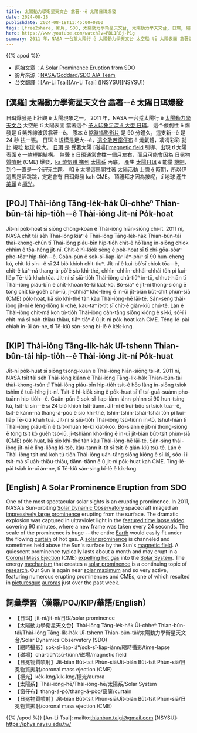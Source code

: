 ```yaml
---
title: 太陽動力學衛星天文台 翕著--ê 太陽日珥爆發
date: 2024-08-18
publishdate: 2024-08-18T11:45:00+0800
tags: [free2share, 影片, SDO, 太陽動力學衛星天文台, 太陽動力學天文台, 日珥, 縮時攝影, 磁場, 冕物質噴射, CME, 極光, 太陽系, 窗仔布]
hero: https://www.youtube.com/watch?v=PBL1RBj-P1g
summary: 2011 年，NASA 一台踅太陽行 ê 太陽動力學天文台 太空船 tī 太陽表面 翕著這个予人印象足深 ê 大型 日珥。
---
```


{{% apod %}}

- 原始文章：[A Solar Prominence Eruption from SDO](https://apod.nasa.gov/apod/ap240818.html)
- 影片來源：[NASA](https://www.nasa.gov/)/[Goddard](https://www.nasa.gov/goddard)/[SDO AIA Team](https://sdo.gsfc.nasa.gov/)
- 台文翻譯：[An-Li Tsai][An-Li Tsai] ([NSYSU][NSYSU])

## [漢羅] 太陽動力學衛星天文台 翕著--ê 太陽日珥爆發
日珥爆發是上壯觀 ê 太陽現象之一。
2011 年，NASA 一台踅太陽行 ê [太陽動力學天文台][Solar Dynamic Observatory] 太空船 tī 太陽表面 翕著這个 [予人印象足深 ê 大型 日珥][impressively large prominence]。
這个戲劇性 ê 爆發是 tī 紫外線波段翕著--ê。
原本 ê [縮時攝影影片][featured time lapse video] 是 90 分鐘久，這支新--ê 是 24 秒 抾一張。
日珥 ê 規模是足大--ê，[這个敢若窗仔布][curtain] ê 燒氣體，凊凊彩彩 就比 規粒 [地球][Earth] 較大。
[日珥][solar prominence 1] 是 受著太陽 [磁場]][magnetic field] 引導、出現 tī 太陽表面 ê 一款短期結構。
無聲 ê 日珥通常會擋一個月左右，而且可能會因為 [日冕物質噴射][Coronal Mass Ejection] (CME) 爆發，[kā 燒氣體 擲到][expelling hot gas] [太陽系][Solar System] 內底。
產生 [太陽日珥][solar prominence 2] ê 能量 [機制][mechanism]，到今一直是一个研究主題。
咱 ê 太陽這馬閣拄著 [太陽活動 上強 ê 時期][solar maximum]，所以伊這馬是活跳跳，定定會有 日珥爆發 kah CME。
頂禮拜才因為按呢，tī 地球 產生 [美麗][picturesque] ê [極光][auroras]。

## [POJ] Thài-iông Tāng-le̍k-ha̍k Ūi-chheⁿ Thian-bûn-tâi hip-tio̍h--ê Thài-iông Ji̍t-ní Po̍k-hoat
Ji̍t-ní po̍k-hoat sī siōng chòng-koan ê Thài-iông hiān-siōng chi-it.
2011 nî, NASA chi̍t tâi se̍h Thài-iông kiâⁿ ê Thài-iông Tāng-le̍k-ha̍k Thian-bûn-tâi thài-khong-chûn tī Thài-iông piáu-bīn hip-tio̍h chit-ê hō͘ lâng ìn-siōng chiok chhim ê tōa-hêng ji̍t-ní.
Chit-ê hì-kio̍k sèng ê po̍k-hoat sī tī chí-gōa-sòaⁿ pho-tōaⁿ hip-tio̍h--ê.
Goân-pún ê sok-sî-liap-iáⁿ iáⁿ-phìⁿ sī 90 hun-cheng kú, chit-ki sin--ê sī 24 bió khioh chi̍t-tiuⁿ.
Ji̍t-ní ê kui-bô͘ sī chiok tōa--ê, chit-ê káⁿ-ná thang-á-pò͘ ê sio khì-thé, chhìn-chhìn-chhái-chhái to̍h pí kui-lia̍p Tē-kiû khah tōa.
Ji̍t-ní sī siū-tio̍h Thài-iông chû-tiûⁿ ín-tō, chhut-hiān tī Thài-iông piáu-bīn ê chi̍t-khoán té-kî kiat-kò͘.
Bô-siaⁿ ê ji̍t-ní thong-siông ē tòng chi̍t kò goe̍h chó-iū, jî-chhiáⁿ khó-lêng ē in-ūi ji̍t-bián bu̍t-chit phùn-siā (CME) po̍k-hoat, kā sio khì-thé tàn kàu Thài-iông-hē lāi-té.
Sán-seng thài-iông ji̍t-ní ê lêng-liōng ki-chè, kàu-taⁿ it-ti̍t sī chi̍t-ê gián-kiù chú-tê.
Lán ê Thài-iông chit-má koh tú-tio̍h Thài-iông oa̍h-tāng siōng kiông ê sî-kî, só͘-í i chit-má sī oa̍h-thiàu-thiàu, tiāⁿ-tiāⁿ ē ū ji̍t-ní po̍k-hoat kah CME.
Téng-lé-pài chiah in-ūi án-ne, tī Tē-kiû sán-seng bí-lē ê ke̍k-kng.

## [KIP] Thài-iông Tāng-li̍k-ha̍k Uī-tshenn Thian-bûn-tâi hip-tio̍h--ê Thài-iông Ji̍t-ní Po̍k-huat
Ji̍t-ní po̍k-huat sī siōng tsòng-kuan ê Thài-iông hiān-siōng tsi-it.
2011 nî, NASA tsi̍t tâi se̍h Thài-iông kiânn ê Thài-iông Tāng-li̍k-ha̍k Thian-bûn-tâi thài-khong-tsûn tī Thài-iông piáu-bīn hip-tio̍h tsit-ê hōo lâng ìn-siōng tsiok tshim ê tuā-hîng ji̍t-ní.
Tsit-ê hì-kio̍k sìng ê po̍k-huat sī tī tsí-guā-suànn pho-tuānn hip-tio̍h--ê.
Guân-pún ê sok-sî-liap-iánn iánn-phìnn sī 90 hun-tsing kú, tsit-ki sin--ê sī 24 bió khioh tsi̍t-tiunn.
Ji̍t-ní ê kui-bôo sī tsiok tuā--ê, tsit-ê kánn-ná thang-á-pòo ê sio khì-thé, tshìn-tshìn-tshái-tshái to̍h pí kui-lia̍p Tē-kiû khah tuā.
Ji̍t-ní sī siū-tio̍h Thài-iông tsû-tiûnn ín-tō, tshut-hiān tī Thài-iông piáu-bīn ê tsi̍t-khuán té-kî kiat-kòo.
Bô-siann ê ji̍t-ní thong-siông ē tòng tsi̍t kò gue̍h tsó-iū, jî-tshiánn khó-lîng ē in-uī ji̍t-bián bu̍t-tsit phùn-siā (CME) po̍k-huat, kā sio khì-thé tàn kàu Thài-iông-hē lāi-té.
Sán-sing thài-iông ji̍t-ní ê lîng-liōng ki-tsè, kàu-tann it-ti̍t sī tsi̍t-ê gián-kiù tsú-tê.
Lán ê Thài-iông tsit-má koh tú-tio̍h Thài-iông ua̍h-tāng siōng kiông ê sî-kî, sóo-í i tsit-má sī ua̍h-thiàu-thiàu, tiānn-tiānn ē ū ji̍t-ní po̍k-huat kah CME.
Tíng-lé-pài tsiah in-uī án-ne, tī Tē-kiû sán-sing bí-lē ê ki̍k-kng.

## [English] A Solar Prominence Eruption from SDO
One of the most spectacular solar sights is an erupting prominence.
In 2011, NASA's Sun-orbiting [Solar Dynamic Observatory][Solar Dynamic Observatory] spacecraft imaged an [impressively large prominence][impressively large prominence] erupting from the surface.
The dramatic explosion was captured in ultraviolet light in the [featured time lapse video][featured time lapse video] covering 90 minutes, where a new frame was taken every 24 seconds.
The scale of the prominence is huge -- the entire [Earth][Earth] would easily fit under the flowing [curtain][curtain] of hot gas.
A [solar prominence][solar prominence 1] is channeled and sometimes held above the Sun's surface by the Sun's [magnetic field][magnetic field].
A quiescent prominence typically lasts about a month and may erupt in a [Coronal Mass Ejection][Coronal Mass Ejection] (CME) [expelling hot gas][expelling hot gas] into the [Solar System][Solar System].
The energy [mechanism][mechanism] that creates a [solar prominence][solar prominence 2] is a continuing topic of [research][research].
Our Sun is again near [solar maximum][solar maximum] and so very active, featuring numerous erupting prominences and CMEs, one of which resulted in [picturesque][picturesque] [auroras][auroras] just over the past week.

## 詞彙學習（漢羅/POJ/KIP/華語/English）
- 【日珥】ji̍t-ní/ji̍t-ní/日珥/solar prominence
- 【太陽動力學衛星天文台】Thài-iông Tāng-le̍k-ha̍k Ūi-chheⁿ Thian-bûn-tâi/Thài-iông Tāng-li̍k-ha̍k Uī-tshenn Thian-bûn-tâi/太陽動力學衛星天文台/Solar Dynamics Observatory (SDO)
- 【縮時攝影】sok-sî-liap-iáⁿ/sok-sî-liap-iánn/縮時攝影/time-lapse
- 【磁場】chû-tiûⁿ/tsû-tiûnn/磁場/magnetic field
- 【日冕物質噴射】Ji̍t-bián Bu̍t-tsit Phùn-siā/Ji̍t-bián Bu̍t-tsit Phùn-siā/日冕物質拋射/coronal mass ejection (CME)
- 【極光】ke̍k-kng/ki̍k-kng/極光/aurora
- 【太陽系】Thài-iông-hē/Thài-iông-hē/太陽系/Solar System
- 【窗仔布】thang-á-pò͘/thang-á-pòo/窗簾/curtain
- 【日冕物質噴射】Ji̍t-bián Bu̍t-tsit Phùn-siā/Ji̍t-bián Bu̍t-tsit Phùn-siā/日冕物質拋射/coronal mass ejection (CME)

{{% /apod %}}
[An-Li Tsai]: mailto:thianbun.taigi@gmail.com
[NSYSU]: https://phys.nsysu.edu.tw/

[copyright]: https://apod.nasa.gov/apod/fap/lib/about_apod.html#srapply
[License3]: https://creativecommons.org/licenses/by/3.0/
[License2]:https://creativecommons.org/licenses/by-nc-nd/2.0/

[Solar Dynamic Observatory]:https://science.nasa.gov/mission/sdo
[impressively large prominence]:https://apod.nasa.gov/apod/ap030223.html
[featured time lapse video]:https://youtu.be/PBL1RBj-P1g
[Earth]:http://antwrp.gsfc.nasa.gov/apod/image/0208/earthlights02_dmsp_big.jpg
[curtain]:https://apod.nasa.gov/apod/ap011203.html
[solar prominence 1]:http://solar.physics.montana.edu/YPOP/Program/hfilament.html
[magnetic field]:https://solarscience.msfc.nasa.gov/the_key.shtml
[Coronal Mass Ejection]:https://solarscience.msfc.nasa.gov/CMEs.shtml
[expelling hot gas]:https://apod.nasa.gov/apod/ap010924.html
[Solar System]:https://science.nasa.gov/solar-system/
[mechanism]:https://ui.adsabs.harvard.edu/abs/1989ApJ...343..971V/abstract
[solar prominence 2]:https://apod.nasa.gov/apod/ap030707.html
[research]:https://i.pinimg.com/originals/30/62/75/3062756a297f1e3c22e35f3fe89b3ecc.jpg
[solar maximum]:https://www.nasa.gov/news-release/solar-cycle-25-is-here-nasa-noaa-scientists-explain-what-that-means/
[picturesque]:https://apod.nasa.gov/apod/ap240814.html
[auroras]:https://apod.nasa.gov/apod/ap240815.html
